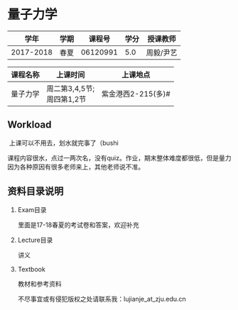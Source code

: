 # 量子力学
| 学年	   | 学期 | 课程号                        | 学分                      | 授课教师                           |
| ---------| ---- | ----------------------------------- | ---------| ---------|
| 2017-2018 | 春夏 | 06120991 | 5.0 | 周毅/尹艺 |

| 课程名称	| 上课时间 | 上课地点                    |
| ---------| ---- | ----------------------------------- |
| 量子力学 | 周二第3,4,5节;<br>周四第1,2节 | 紫金港西2-215(多)# |

## Workload

​	上课可以不用去，划水就完事了（bushi

​	课程内容很水，点过一两次名，没有quiz。作业，期末整体难度都很低，但是量力因为各种原因有很多老师来上，其他老师说不准。

## 资料目录说明

1. Exam目录

   里面是17-18春夏的考试卷和答案，欢迎补充

2. Lecture目录

   讲义

3. Textbook

   教材和参考资料

   不尽事宜或有侵犯版权之处请联系我：lujianje_at_zju.edu.cn

